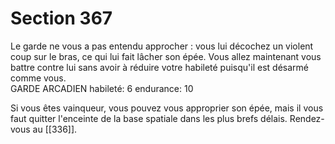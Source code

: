 # Section 367

Le garde ne vous a pas entendu approcher : vous lui décochez un violent coup sur le bras, ce qui lui fait lâcher son épée. Vous allez maintenant vous battre contre lui sans avoir à réduire votre habileté puisqu'il est désarmé comme vous.  
GARDE ARCADIEN habileté: 6 endurance: 10

Si vous êtes vainqueur, vous pouvez vous approprier son épée, mais il vous faut quitter l'enceinte de la base spatiale dans les plus brefs délais. Rendez-vous au [[336]].